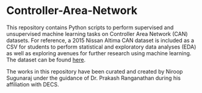 # Controller-Area-Network

This repository contains Python scripts to perform supervised and unsupervised machine learning tasks on Controller Area Network (CAN) datasets. For reference, a 2015 Nissan Altima CAN dataset is included as a CSV for students to perform statistical and exploratory data analyses (EDA) as well as exploring avenues for further research using machine learning. The dataset can be found [here]([(https://drive.google.com/file/d/1gIe7DNBenWXk8UIwyNdMglwEb422lbkn/view?usp=drive_link)]). 


The works in this repository have been curated and created by Niroop Sugunaraj under the guidance of Dr. Prakash Ranganathan during his affiliation with DECS. 
